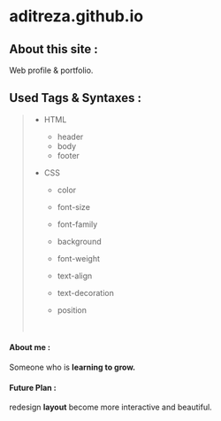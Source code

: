 # aditreza.github.io



About this site :
-------------------

Web profile & portfolio.



Used Tags & Syntaxes :
-------------------

> -  HTML
>
>    -  header
>    -  body
>    -  footer
>
> - CSS
>
>   - color
>
>   - font-size
>
>   - font-family
>
>   - background
>
>   - font-weight
>
>   - text-align
>
>   - text-decoration
>
>   - position
>
>     ​

#### About me :

Someone who is **learning to grow.**

#### Future Plan :

redesign **layout** become more interactive and beautiful. 


